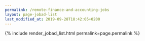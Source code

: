 ```yaml
---
permalink: /remote-finance-and-accounting-jobs
layout: page-jobad-list
last_modified_at: 2019-09-28T18:42:05+0200
---
```

{% include render_jobad_list.html permalink=page.permalink %}
